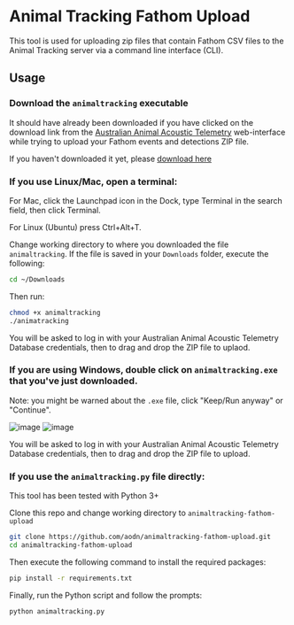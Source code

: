 # Animal Tracking Fathom Upload

This tool is used for uploading zip files that contain Fathom CSV files to the Animal Tracking server via a command line interface (CLI).

## Usage

### Download the `animaltracking` executable

It should have already been downloaded if you have clicked on the download link from the [Australian Animal Acoustic Telemetry](https://animaltracking.aodn.org.au/) web-interface while trying to upload your Fathom events and detections ZIP file.

If you haven't downloaded it yet, please [download here](https://github.com/aodn/animaltracking-fathom-upload/raw/main/dist/animaltracking)

### If you use Linux/Mac, open a terminal:

For Mac, click the Launchpad icon in the Dock, type Terminal in the search field, then click Terminal.

For Linux (Ubuntu) press Ctrl+Alt+T.

Change working directory to where you downloaded the file `animaltracking`. 
If the file is saved in your `Downloads` folder, execute the following:

```bash
cd ~/Downloads
```

Then run:

```bash
chmod +x animaltracking
./animatracking
```

You will be asked to log in with your Australian Animal Acoustic Telemetry Database credentials, then to drag and drop the ZIP file to uplaod.

### If you are using Windows, double click on `animaltracking.exe` that you've just downloaded.

Note: you might be warned about the `.exe` file, click "Keep/Run anyway" or "Continue".

![image](https://user-images.githubusercontent.com/26201635/219268565-35860a53-3cfd-457b-957c-a3f3dda64749.png)
![image](https://user-images.githubusercontent.com/26201635/219268921-4b1bcbbe-dfef-433a-982b-81f931e3b28b.png)

You will be asked to log in with your Australian Animal Acoustic Telemetry Database credentials, then to drag and drop the ZIP file to upload.

### If you use the `animaltracking.py` file directly:

This tool has been tested with Python 3+

Clone this repo and change working directory to `animaltracking-fathom-upload` 

```bash
git clone https://github.com/aodn/animaltracking-fathom-upload.git
cd animaltracking-fathom-upload
```

Then execute the following command to install the required packages:

```bash
pip install -r requirements.txt
```

Finally, run the Python script and follow the prompts:

```bash
python animaltracking.py
```
